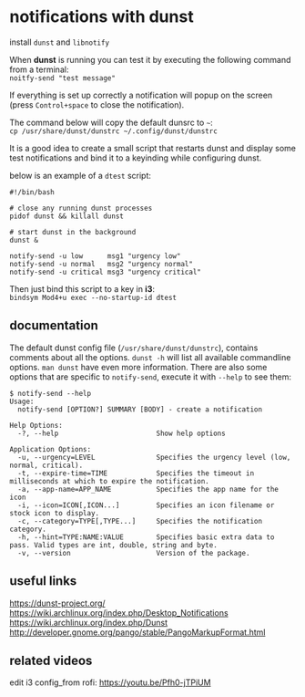 # notifications with dunst

install `dunst` and `libnotify`  

When **dunst** is running you can test it by executing the following command from a terminal:  
`noitfy-send "test message"`  

If everything is set up correctly a notification will popup on the screen (press `Control+space` to close the notification).


The command below will copy the default dunsrc to `~`:  
`cp /usr/share/dunst/dunstrc ~/.config/dunst/dunstrc`  


It is a good idea to create a small script that restarts dunst and display some test notifications and bind it to a keyinding while configuring dunst.  

below is an example of a `dtest` script:  

``` shell
#!/bin/bash

# close any running dunst processes
pidof dunst && killall dunst

# start dunst in the background
dunst &

notify-send -u low      msg1 "urgency low"
notify-send -u normal   msg2 "urgency normal"
notify-send -u critical msg3 "urgency critical"
```

Then just bind this script to a key in **i3**:  
`bindsym Mod4+u exec --no-startup-id dtest`  

## documentation
The default dunst config file (`/usr/share/dunst/dunstrc`), contains comments about all the options. `dunst -h` will list all available commandline options. `man dunst` have even more information. There are also some options that are specific to `notify-send`, execute it with `--help` to see them:  

``` text
$ notify-send --help
Usage:
  notify-send [OPTION?] SUMMARY [BODY] - create a notification

Help Options:
  -?, --help                        Show help options

Application Options:
  -u, --urgency=LEVEL               Specifies the urgency level (low, normal, critical).
  -t, --expire-time=TIME            Specifies the timeout in milliseconds at which to expire the notification.
  -a, --app-name=APP_NAME           Specifies the app name for the icon
  -i, --icon=ICON[,ICON...]         Specifies an icon filename or stock icon to display.
  -c, --category=TYPE[,TYPE...]     Specifies the notification category.
  -h, --hint=TYPE:NAME:VALUE        Specifies basic extra data to pass. Valid types are int, double, string and byte.
  -v, --version                     Version of the package.
```

## useful links
https://dunst-project.org/  
https://wiki.archlinux.org/index.php/Desktop_Notifications  
https://wiki.archlinux.org/index.php/Dunst  
http://developer.gnome.org/pango/stable/PangoMarkupFormat.html  

## related videos
edit i3 config_from rofi: https://youtu.be/Pfh0-jTPiUM  

